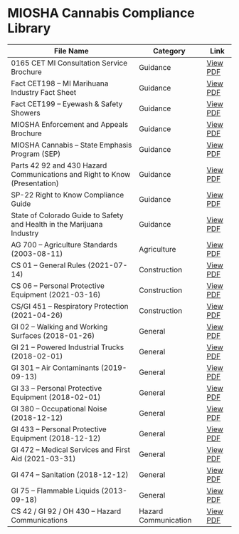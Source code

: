 

# MIOSHA Cannabis Compliance Library

| File Name | Category | Link |
|-----------|----------|------|
| 0165 CET MI Consultation Service Brochure | Guidance | [View PDF](https://420tax.github.io/michigan-cannabis-compliance/miosha/guidance/0165%20CET%20MI%20Consultation%20Service%20Brochure.pdf) |
| Fact CET198 – MI Marihuana Industry Fact Sheet | Guidance | [View PDF](https://420tax.github.io/michigan-cannabis-compliance/miosha/guidance/Fact_CET198%20MI%20Marihuana%20Industry%20Fact%20Sheet.pdf) |
| Fact CET199 – Eyewash & Safety Showers | Guidance | [View PDF](https://420tax.github.io/michigan-cannabis-compliance/miosha/guidance/Fact_CET199%20Eyewash%20%26%20Safety%20Showers.pdf) |
| MIOSHA Enforcement and Appeals Brochure| Guidance | [View PDF](https://420tax.github.io/michigan-cannabis-compliance/miosha/guidance/0146%20MIOSHA%20Enforcement%20Appeals%20Brochure.pdf)
| MIOSHA Cannabis – State Emphasis Program (SEP)| Guidance | [View PDF](https://420tax.github.io/michigan-cannabis-compliance/miosha/guidance/MIOSHA-COM-23-1%20Cannabis%20Pilot%20Progran%20(01-09-2025).pdf)
|Parts 42 92 and 430 Hazard Communications and Right to Know (Presentation) | Guidance | [View PDF](https://420tax.github.io/michigan-cannabis-compliance/miosha/guidance/Parts%2042%2092%20and%20430%20Hazard%20Communications%20and%20Right%20to%20Know%20(presentation).pdf) |
| SP-22 Right to Know Compliance Guide | Guidance | [View PDF](https://420tax.github.io/michigan-cannabis-compliance/miosha/guidance/SP-22%20Right%20to%20Know%20Compliance%20Guide.pdf) |
| State of Colorado Guide to Safety and Health in the Marijuana Industry | Guidance | [View PDF](https://420tax.github.io/michigan-cannabis-compliance/miosha/guidance/State%20of%20Colorado%20Guide%20to%20Safety%20and%20Health%20In%20the%20Marijuana%20Industry.pdf) |
| AG 700 – Agriculture Standards (2003-08-11) | Agriculture | [View PDF](https://420tax.github.io/michigan-cannabis-compliance/miosha/standards/Agriculture/AG_700_Agriculture%20Standards%20(08-11-2003).pdf) |
| CS 01 – General Rules (2021-07-14) | Construction | [View PDF](https://420tax.github.io/michigan-cannabis-compliance/miosha/standards/Construction/CS_01_General%20Rules%20(07-14-2021).pdf) |
| CS 06 – Personal Protective Equipment (2021-03-16) | Construction | [View PDF](https://420tax.github.io/michigan-cannabis-compliance/miosha/standards/Construction/CS_06_Personal_Protection%20Equipment%20(3-16-2021).pdf) |
| CS/GI 451 – Respiratory Protection (2021-04-26) | Construction | [View PDF](https://420tax.github.io/michigan-cannabis-compliance/miosha/standards/Construction/CS_GI_451_%20Respiratory%20Protection%20(04-26-2021).pdf) |
| GI 02 – Walking and Working Surfaces (2018-01-26) | General | [View PDF](https://420tax.github.io/michigan-cannabis-compliance/miosha/standards/General%20Industry/GI_02_Walking%20and%20Working%20Surfaces%20(01-26-2018%20).pdf) |
| GI 21 – Powered Industrial Trucks (2018-02-01) | General | [View PDF](https://420tax.github.io/michigan-cannabis-compliance/miosha/standards/General%20Industry/GI_21_Powered%20Industrial%20Trucks%20(02-01-2018).pdf) |
| GI 301 – Air Contaminants (2019-09-13) | General | [View PDF](https://420tax.github.io/michigan-cannabis-compliance/miosha/standards/General%20Industry/GI_301_Air%20Contaminants%20(09-13-2019).pdf) |
| GI 33 – Personal Protective Equipment (2018-02-01) | General | [View PDF](https://420tax.github.io/michigan-cannabis-compliance/miosha/standards/General%20Industry/GI_33__Personal%20Protection%20Equipment%20(02-01-2018).pdf) |
| GI 380 – Occupational Noise (2018-12-12) | General | [View PDF](https://420tax.github.io/michigan-cannabis-compliance/miosha/standards/General%20Industry/GI_380_Occupational%20Noise%20(12-12-2018).pdf) |
| GI 433 – Personal Protective Equipment (2018-12-12) | General | [View PDF](https://420tax.github.io/michigan-cannabis-compliance/miosha/standards/General%20Industry/GI_433_Personal%20Protection%20Equipment%20(12-12-2018).pdf) |
| GI 472 – Medical Services and First Aid (2021-03-31) | General | [View PDF](https://420tax.github.io/michigan-cannabis-compliance/miosha/standards/General%20Industry/GI_472_Medical%20Services%20and%20First%20Aid%20(03-31-2021).pdf) |
| GI 474 – Sanitation (2018-12-12) | General | [View PDF](https://420tax.github.io/michigan-cannabis-compliance/miosha/standards/General%20Industry/GI_474_Sanitation%20(12-12-2018).pdf) |
| GI 75 – Flammable Liquids (2013-09-18) | General | [View PDF](https://420tax.github.io/michigan-cannabis-compliance/miosha/standards/General%20Industry/GI_75_Flammable%20Liquids%20(09-18-2013).pdf) |
| CS 42 / GI 92 / OH 430 – Hazard Communications | Hazard Communication | [View PDF](https://420tax.github.io/michigan-cannabis-compliance/miosha/standards/Hazard%20Communications/CS_42_GI_92_OH_430%20Hazard%20Communications.pdf) |
